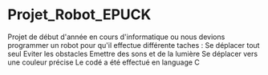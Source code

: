# Projet_Robot_EPUCK
Projet de début d'année en cours d'informatique ou nous devions programmer un robot pour qu'il effectue différente taches :
Se déplacer tout seul
Eviter les obstacles
Emettre des sons et de la lumière
Se déplacer vers une couleur précise
Le codé a été effectué en language C
